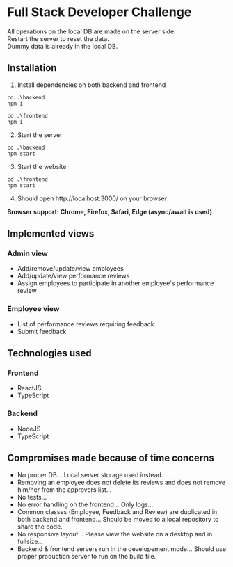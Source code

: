 # Full Stack Developer Challenge

All operations on the local DB are made on the server side.\
Restart the server to reset the data.\
Dummy data is already in the local DB.

## Installation
1. Install dependencies on both backend and frontend
```
cd .\backend
npm i

cd .\frontend
npm i
```
2. Start the server
```
cd .\backend
npm start
```
3. Start the website
```
cd .\frontend
npm start
```
4. Should open http://localhost:3000/ on your browser
   
**Browser support: Chrome, Firefox, Safari, Edge (async/await is used)**


## Implemented views
### Admin view
* Add/remove/update/view employees
* Add/update/view performance reviews
* Assign employees to participate in another employee's performance review

### Employee view
* List of performance reviews requiring feedback
* Submit feedback

## Technologies used
### Frontend
- ReactJS
- TypeScript

### Backend
- NodeJS
- TypeScript

## Compromises made because of time concerns
- No proper DB... Local server storage used instead.
- Removing an employee does not delete its reviews and does not remove him/her from the approvers list...
- No tests...
- No error handling on the frontend... Only logs...
- Common classes (Employee, Feedback and Review) are duplicated in both backend and frontend... Should be moved to a local repository to share the code.
- No responsive layout... Please view the website on a desktop and in fullsize...
- Backend & frontend servers run in the developement mode... Should use proper production server to run on the build file.


